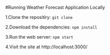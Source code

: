 #Running Weather Forecast Application Locally

1.Clone the repositiry: 
```git clone```

2.Download the dependencies: 
```npm install```

3.Run the web server:
```npm start```

4.Visit the site at http://localhost:3000/

